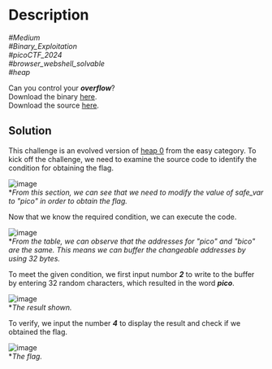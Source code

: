 # Description

_#Medium_<br>
_#Binary_Exploitation_<br>
_#picoCTF_2024_<br>
_#browser_webshell_solvable_<br>
_#heap_<br>

Can you control your ***overflow***?<br>
Download the binary [here](../chall).<br>
Download the source [here](../chall.c).

## Solution

This challenge is an evolved version of [heap 0](../../Easy/heap-0/README.md) from the easy category. To kick off the challenge, we need to examine the source code to identify the condition for obtaining the flag.

![image](https://github.com/user-attachments/assets/d2f35a30-dd13-4b17-88ef-ca53619bb15d)<br>
**From this section, we can see that we need to modify the value of safe_var to "pico" in order to obtain the flag.*

Now that we know the required condition, we can execute the code.

![image](https://github.com/user-attachments/assets/06dbfcc1-dac4-4143-a3f7-bf633231aeaf)<br>
**From the table, we can observe that the addresses for "pico" and "bico" are the same. This means we can buffer the changeable addresses by using 32 bytes.*

To meet the given condition, we first input numbor ***2*** to write to the buffer by entering 32 random characters, which resulted in the word ***pico***.

![image](https://github.com/user-attachments/assets/e9b8f3f7-1172-4a68-8559-d3d24ec6f3d9)<br>
**The result shown.*

To verify, we input the number ***4*** to display the result and check if we obtained the flag.

![image](https://github.com/user-attachments/assets/1b1ce347-9a16-4486-8f77-f750c1c4471b)<br>
**The flag.*
